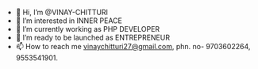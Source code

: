 - 👋 Hi, I’m @VINAY-CHITTURI
- 👀 I’m interested in INNER PEACE
- 🌱 I’m currently working as PHP DEVELOPER
- 💞️ I’m ready to be launched as ENTREPRENEUR
- 📫 How to reach me vinaychitturi27@gmail.com, phn. no- 9703602264, 9553541901.

<!---
VINAY-CHITTURI/VINAY-CHITTURI is a ✨ special ✨ repository because its `README.md` (this file) appears on your GitHub profile.
You can click the Preview link to take a look at your changes.
--->
